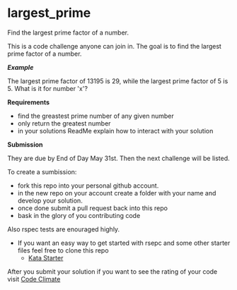 largest_prime
=============

Find the largest prime factor of a number.



This is a code challenge anyone can join in. The goal is to find the largest prime factor of a number.

***Example***

The largest prime factor of 13195 is 29, while the largest prime factor of 5 is 5.
What is it for number 'x'?

**Requirements**

* find the greastest prime number of any given number
* only return the greatest number
* in your solutions ReadMe explain how to interact with your solution


**Submission**

They are due by End of Day May 31st. Then the next challenge will be listed.

To create a sumbission:

* fork this repo into your personal github account.
* in the new repo on your account create a folder with your name and develop your solution.
* once done submit a pull request back into this repo
* bask in the glory of you contributing code


Also rspec tests are enouraged highly.

* If you want an easy way to get started with rsepc and some other starter files feel free to clone this repo
  * [Kata Starter](http://github.com/abrahamoshel/kata_starter)

After you submit your solution if you want to see the rating of your code visit
[Code Climate](https://codeclimate.com/github/example-apps/largest_prime)

